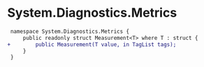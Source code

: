 # System.Diagnostics.Metrics

``` diff
 namespace System.Diagnostics.Metrics {
     public readonly struct Measurement<T> where T : struct {
+        public Measurement(T value, in TagList tags);
     }
 }
```

